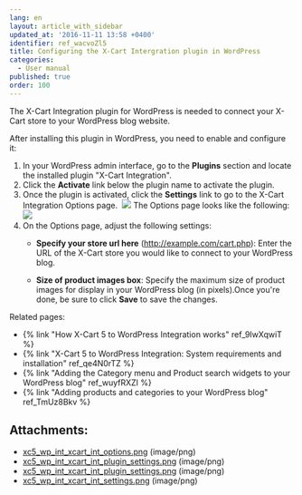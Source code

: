 ```yaml
---
lang: en
layout: article_with_sidebar
updated_at: '2016-11-11 13:58 +0400'
identifier: ref_wacvoZl5
title: Configuring the X-Cart Intergration plugin in WordPress
categories:
  - User manual
published: true
order: 100
---
```



The X-Cart Integration plugin for WordPress is needed to connect your X-Cart store to your WordPress blog website.

After installing this plugin in WordPress, you need to enable and configure it:

1.  In your WordPress admin interface, go to the **Plugins** section and locate the installed plugin "X-Cart Integration".
2.  Click the **Activate** link below the plugin name to activate the plugin.
3.  Once the plugin is activated, click the **Settings** link to go to the X-Cart Integration Options page. 
    ![]({{site.baseurl}}/attachments/8750648/8719415.png?effects=drop-shadow)
    The Options page looks like the following:
    ![]({{site.baseurl}}/attachments/8750648/8719395.png?effects=drop-shadow)
4.  On the Options page, adjust the following settings:
    *   **Specify your store url here** (http://example.com/cart.php): Enter the URL of the X-Cart store you would like to connect to your WordPress blog.

    *   **Size of product images box**: Specify the maximum size of product images for display in your WordPress blog (in pixels).Once you're done, be sure to click **Save** to save the changes. 

Related pages:

*   {% link "How X-Cart 5 to WordPress Integration works" ref_9IwXqwiT %}
*   {% link "X-Cart 5 to WordPress Integration: System requirements and installation" ref_qe4N0rTZ %}
*   {% link "Adding the Category menu and Product search widgets to your WordPress blog" ref_wuyfRXZI %}
*   {% link "Adding products and categories to your WordPress blog" ref_TmUz8Bkv %}

## Attachments:

* [xc5_wp_int_xcart_int_options.png]({{site.baseurl}}/attachments/8750648/8719395.png) (image/png)
* [xc5_wp_int_xcart_int_plugin_settings.png]({{site.baseurl}}/attachments/8750648/8719397.png) (image/png)
* [xc5_wp_int_xcart_int_plugin_settings.png]({{site.baseurl}}/attachments/8750648/8719396.png) (image/png)
* [xc5_wp_int_xcart_int_settings.png]({{site.baseurl}}/attachments/8750648/8719415.png) (image/png)
